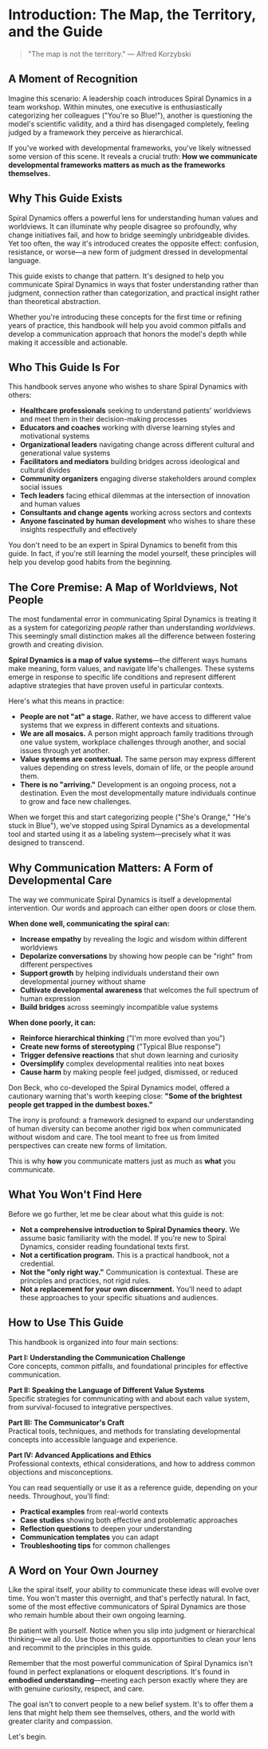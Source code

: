 # Introduction: The Map, the Territory, and the Guide

> "The map is not the territory." — Alfred Korzybski

## A Moment of Recognition

Imagine this scenario: A leadership coach introduces Spiral Dynamics in a team workshop. Within minutes, one executive is enthusiastically categorizing her colleagues ("You're so Blue!"), another is questioning the model's scientific validity, and a third has disengaged completely, feeling judged by a framework they perceive as hierarchical.

If you've worked with developmental frameworks, you've likely witnessed some version of this scene. It reveals a crucial truth: **How we communicate developmental frameworks matters as much as the frameworks themselves.**

## Why This Guide Exists

Spiral Dynamics offers a powerful lens for understanding human values and worldviews. It can illuminate why people disagree so profoundly, why change initiatives fail, and how to bridge seemingly unbridgeable divides. Yet too often, the way it's introduced creates the opposite effect: confusion, resistance, or worse—a new form of judgment dressed in developmental language.

This guide exists to change that pattern. It's designed to help you communicate Spiral Dynamics in ways that foster understanding rather than judgment, connection rather than categorization, and practical insight rather than theoretical abstraction.

Whether you're introducing these concepts for the first time or refining years of practice, this handbook will help you avoid common pitfalls and develop a communication approach that honors the model's depth while making it accessible and actionable.

## Who This Guide Is For

This handbook serves anyone who wishes to share Spiral Dynamics with others:

- **Healthcare professionals** seeking to understand patients' worldviews and meet them in their decision-making processes
- **Educators and coaches** working with diverse learning styles and motivational systems
- **Organizational leaders** navigating change across different cultural and generational value systems
- **Facilitators and mediators** building bridges across ideological and cultural divides
- **Community organizers** engaging diverse stakeholders around complex social issues
- **Tech leaders** facing ethical dilemmas at the intersection of innovation and human values
- **Consultants and change agents** working across sectors and contexts
- **Anyone fascinated by human development** who wishes to share these insights respectfully and effectively

You don't need to be an expert in Spiral Dynamics to benefit from this guide. In fact, if you're still learning the model yourself, these principles will help you develop good habits from the beginning.

## The Core Premise: A Map of Worldviews, Not People

The most fundamental error in communicating Spiral Dynamics is treating it as a system for categorizing *people* rather than understanding *worldviews*. This seemingly small distinction makes all the difference between fostering growth and creating division.

**Spiral Dynamics is a map of value systems**—the different ways humans make meaning, form values, and navigate life's challenges. These systems emerge in response to specific life conditions and represent different adaptive strategies that have proven useful in particular contexts.

Here's what this means in practice:

- **People are not "at" a stage.** Rather, we have access to different value systems that we express in different contexts and situations.
- **We are all mosaics.** A person might approach family traditions through one value system, workplace challenges through another, and social issues through yet another.
- **Value systems are contextual.** The same person may express different values depending on stress levels, domain of life, or the people around them.
- **There is no "arriving."** Development is an ongoing process, not a destination. Even the most developmentally mature individuals continue to grow and face new challenges.

When we forget this and start categorizing people ("She's Orange," "He's stuck in Blue"), we've stopped using Spiral Dynamics as a developmental tool and started using it as a labeling system—precisely what it was designed to transcend.

## Why Communication Matters: A Form of Developmental Care

The way we communicate Spiral Dynamics is itself a developmental intervention. Our words and approach can either open doors or close them.

**When done well, communicating the spiral can:**

- **Increase empathy** by revealing the logic and wisdom within different worldviews
- **Depolarize conversations** by showing how people can be "right" from different perspectives
- **Support growth** by helping individuals understand their own developmental journey without shame
- **Cultivate developmental awareness** that welcomes the full spectrum of human expression
- **Build bridges** across seemingly incompatible value systems

**When done poorly, it can:**

- **Reinforce hierarchical thinking** ("I'm more evolved than you")
- **Create new forms of stereotyping** ("Typical Blue response")
- **Trigger defensive reactions** that shut down learning and curiosity
- **Oversimplify** complex developmental realities into neat boxes
- **Cause harm** by making people feel judged, dismissed, or reduced

Don Beck, who co-developed the Spiral Dynamics model, offered a cautionary warning that's worth keeping close: **"Some of the brightest people get trapped in the dumbest boxes."** 

The irony is profound: a framework designed to expand our understanding of human diversity can become another rigid box when communicated without wisdom and care. The tool meant to free us from limited perspectives can create new forms of limitation.

This is why **how** you communicate matters just as much as **what** you communicate.

## What You Won't Find Here

Before we go further, let me be clear about what this guide is not:

- **Not a comprehensive introduction to Spiral Dynamics theory.** We assume basic familiarity with the model. If you're new to Spiral Dynamics, consider reading foundational texts first.
- **Not a certification program.** This is a practical handbook, not a credential.
- **Not the "only right way."** Communication is contextual. These are principles and practices, not rigid rules.
- **Not a replacement for your own discernment.** You'll need to adapt these approaches to your specific situations and audiences.

## How to Use This Guide

This handbook is organized into four main sections:

**Part I: Understanding the Communication Challenge**  
Core concepts, common pitfalls, and foundational principles for effective communication.

**Part II: Speaking the Language of Different Value Systems**  
Specific strategies for communicating with and about each value system, from survival-focused to integrative perspectives.

**Part III: The Communicator's Craft**  
Practical tools, techniques, and methods for translating developmental concepts into accessible language and experience.

**Part IV: Advanced Applications and Ethics**  
Professional contexts, ethical considerations, and how to address common objections and misconceptions.

You can read sequentially or use it as a reference guide, depending on your needs. Throughout, you'll find:

- **Practical examples** from real-world contexts
- **Case studies** showing both effective and problematic approaches
- **Reflection questions** to deepen your understanding
- **Communication templates** you can adapt
- **Troubleshooting tips** for common challenges

## A Word on Your Own Journey

Like the spiral itself, your ability to communicate these ideas will evolve over time. You won't master this overnight, and that's perfectly natural. In fact, some of the most effective communicators of Spiral Dynamics are those who remain humble about their own ongoing learning.

Be patient with yourself. Notice when you slip into judgment or hierarchical thinking—we all do. Use those moments as opportunities to clean your lens and recommit to the principles in this guide.

Remember that the most powerful communication of Spiral Dynamics isn't found in perfect explanations or eloquent descriptions. It's found in **embodied understanding**—meeting each person exactly where they are with genuine curiosity, respect, and care.

The goal isn't to convert people to a new belief system. It's to offer them a lens that might help them see themselves, others, and the world with greater clarity and compassion.

Let's begin.
